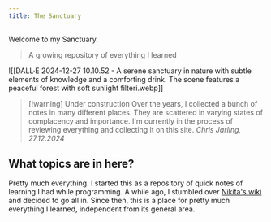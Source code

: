 ```yaml
---
title: The Sanctuary
---
```

Welcome to my Sanctuary.

> A growing repository of everything I learned

![[DALL·E 2024-12-27 10.10.52 - A serene sanctuary in nature with subtle elements of knowledge and a comforting drink. The scene features a peaceful forest with soft sunlight filteri.webp]]

> [!warning] Under construction
> Over the years, I collected a bunch of notes in many different places. They are scattered in varying states of complacency and importance. I'm currently in the process of reviewing everything and collecting it on this site.
> *Chris Jarling, 27.12.2024*


## What topics are in here?

Pretty much everything. I started this as a repository of quick notes of learning I had while programming. A while ago, I stumbled over [Nikita's wiki](https://wiki.nikiv.dev/) and decided to go all in. Since then, this is a place for pretty much everything I learned, independent from its general area.

